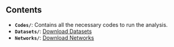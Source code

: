## Contents
- **`Codes/`**: Contains all the necessary codes to run the analysis.
- **`Datasets/`**: [Download Datasets](https://drive.google.com/drive/folders/17P5WTmnLN7GFJXgmu8fK4aquMZexycOO?usp=drive_link)  
- **`Networks/`**: [Download Networks](https://drive.google.com/drive/folders/1dgUsLAm5XRUvAbX7Zq59Z0uDDMqwQ1L8?usp=sharing)

